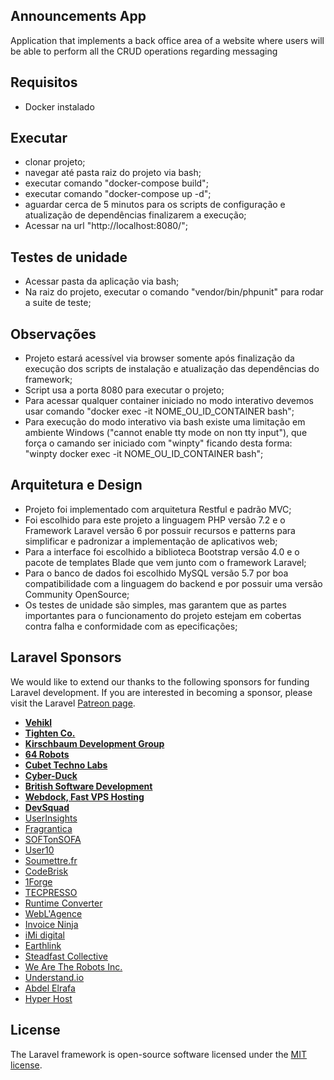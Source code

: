 ## Announcements App

Application that implements a back office area of a website where users will be able to perform all the CRUD operations regarding messaging

## Requisitos

- Docker instalado

## Executar

- clonar projeto;
- navegar até pasta raiz do projeto via bash;
- executar comando "docker-compose build";
- executar comando "docker-compose up -d";
- aguardar cerca de 5 minutos para os scripts de configuração e atualização de dependências finalizarem a execução;
- Acessar na url "http://localhost:8080/";

## Testes de unidade

- Acessar pasta da aplicação via bash;
- Na raiz do projeto, executar o comando "vendor/bin/phpunit" para rodar a suite de teste;

## Observações

- Projeto estará acessível via browser somente após finalização da execução dos scripts de instalação e atualização das dependências do framework;
- Script usa a porta 8080 para executar o projeto;
- Para acessar qualquer container iniciado no modo interativo devemos usar comando "docker exec -it NOME_OU_ID_CONTAINER bash";
- Para execução do modo interativo via bash existe uma limitação em ambiente Windows ("cannot enable tty mode on non tty input"), que força o camando ser iniciado com "winpty" ficando desta forma: "winpty docker exec -it NOME_OU_ID_CONTAINER bash";

## Arquitetura e Design

- Projeto foi implementado com arquitetura Restful e padrão MVC;
- Foi escolhido para este projeto a linguagem PHP versão 7.2 e o Framework Laravel versão 6 por possuir recursos e patterns para simplificar e padronizar a implementação de aplicativos web;
- Para a interface foi escolhido a biblioteca Bootstrap versão 4.0 e o pacote de templates Blade que vem junto com o framework Laravel;
- Para o banco de dados foi escolhido MySQL versão 5.7 por boa compatibilidade com a linguagem do backend e por possuir uma versão Community OpenSource;
- Os testes de unidade são simples, mas garantem que as partes importantes para o funcionamento do projeto estejam em cobertas contra falha e conformidade com as epecificações;

## Laravel Sponsors

We would like to extend our thanks to the following sponsors for funding Laravel development. If you are interested in becoming a sponsor, please visit the Laravel [Patreon page](https://patreon.com/taylorotwell).

- **[Vehikl](https://vehikl.com/)**
- **[Tighten Co.](https://tighten.co)**
- **[Kirschbaum Development Group](https://kirschbaumdevelopment.com)**
- **[64 Robots](https://64robots.com)**
- **[Cubet Techno Labs](https://cubettech.com)**
- **[Cyber-Duck](https://cyber-duck.co.uk)**
- **[British Software Development](https://www.britishsoftware.co)**
- **[Webdock, Fast VPS Hosting](https://www.webdock.io/en)**
- **[DevSquad](https://devsquad.com)**
- [UserInsights](https://userinsights.com)
- [Fragrantica](https://www.fragrantica.com)
- [SOFTonSOFA](https://softonsofa.com/)
- [User10](https://user10.com)
- [Soumettre.fr](https://soumettre.fr/)
- [CodeBrisk](https://codebrisk.com)
- [1Forge](https://1forge.com)
- [TECPRESSO](https://tecpresso.co.jp/)
- [Runtime Converter](http://runtimeconverter.com/)
- [WebL'Agence](https://weblagence.com/)
- [Invoice Ninja](https://www.invoiceninja.com)
- [iMi digital](https://www.imi-digital.de/)
- [Earthlink](https://www.earthlink.ro/)
- [Steadfast Collective](https://steadfastcollective.com/)
- [We Are The Robots Inc.](https://watr.mx/)
- [Understand.io](https://www.understand.io/)
- [Abdel Elrafa](https://abdelelrafa.com)
- [Hyper Host](https://hyper.host)

## License

The Laravel framework is open-source software licensed under the [MIT license](https://opensource.org/licenses/MIT).

